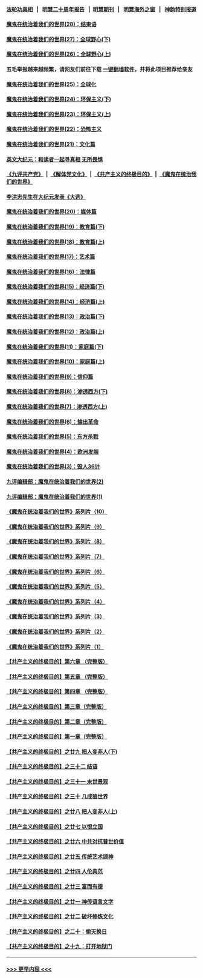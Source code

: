 #### [法轮功真相](https://github.com/gfw-breaker/truth/blob/master/README.md?t=0) &nbsp;&nbsp;|&nbsp;&nbsp; [明慧二十周年报告](https://github.com/gfw-breaker/mh-reports/blob/master/README.md?t=0) &nbsp;&nbsp;|&nbsp;&nbsp;[明慧期刊](https://github.com/gfw-breaker/mh-qikan) &nbsp;&nbsp;|&nbsp;&nbsp; [明慧海外之窗](https://github.com/gfw-breaker/mh-news/blob/master/README.md?t=0) &nbsp;&nbsp;|&nbsp;&nbsp; [神韵特别报道](https://github.com/gfw-breaker/mh-news/blob/master/shenyun.md?t=0)
#### [魔鬼在统治着我们的世界(28)：结束语](../pages/nsc422/n10936246.md?t=06302002) 
#### [魔鬼在统治着我们的世界(27)：全球野心(下)](../pages/nsc422/n10928319.md?t=06302002) 
#### [魔鬼在统治着我们的世界(26)：全球野心(上)](../pages/nsc422/n10900318.md?t=06302002) 
#### 五毛举报越来越频繁，请网友们前往下载 [一键翻墙软件](https://github.com/gfw-breaker/ssr-accounts)，并将此项目推荐给亲友
#### [魔鬼在统治着我们的世界(25)：全球化](../pages/nsc422/n10788205.md?t=06302002) 
#### [魔鬼在统治着我们的世界(24)：环保主义(下)](../pages/nsc422/n10695307.md?t=06302002) 
#### [魔鬼在统治着我们的世界(23)：环保主义(上)](../pages/nsc422/n10688613.md?t=06302002) 
#### [魔鬼在统治着我们的世界(22)：恐怖主义](../pages/nsc422/n10614727.md?t=06302002) 
#### [魔鬼在统治着我们的世界(21)：文化篇](../pages/nsc422/n10597706.md?t=06302002) 
#### [英文大纪元：和读者一起寻真相 无所畏惧](../pages/nsc422/n12542027.md?t=06302002) 
#### [《九评共产党》](https://github.com/begood0513/9ping.md/blob/master/README.md) &nbsp;|&nbsp; [《解体党文化》](../../../../jtdwh.md/blob/master/README.md)  &nbsp;|&nbsp; [《共产主义的终极目的》](../../../../gczydzjmd.md/blob/master/README.md) &nbsp;|&nbsp; [《魔鬼在统治我们的世界》](../../../../mgztzwmdsj.md/blob/master/README.md) 
#### [李洪志先生在大纪元发表《大选》](../pages/nsc422/n12534746.md?t=06302002) 
#### [魔鬼在统治着我们的世界(20)：媒体篇](../pages/nsc422/n10586579.md?t=06302002) 
#### [魔鬼在统治着我们的世界(19)：教育篇(下)](../pages/nsc422/n10564808.md?t=06302002) 
#### [魔鬼在统治着我们的世界(18)：教育篇(上)](../pages/nsc422/n10526970.md?t=06302002) 
#### [魔鬼在统治着我们的世界(17)：艺术篇](../pages/nsc422/n10499093.md?t=06302002) 
#### [魔鬼在统治着我们的世界(16)：法律篇](../pages/nsc422/n10485969.md?t=06302002) 
#### [魔鬼在统治着我们的世界(15)：经济篇(下)](../pages/nsc422/n10469975.md?t=06302002) 
#### [魔鬼在统治着我们的世界(14)：经济篇(上)](../pages/nsc422/n10457370.md?t=06302002) 
#### [魔鬼在统治着我们的世界(13)：政治篇(下)](../pages/nsc422/n10448270.md?t=06302002) 
#### [魔鬼在统治着我们的世界(12)：政治篇(上)](../pages/nsc422/n10444576.md?t=06302002) 
#### [魔鬼在统治着我们的世界(11)：家庭篇(下)](../pages/nsc422/n10440961.md?t=06302002) 
#### [魔鬼在统治着我们的世界(10)：家庭篇(上)](../pages/nsc422/n10435448.md?t=06302002) 
#### [魔鬼在统治着我们的世界(9)：信仰篇](../pages/nsc422/n10432159.md?t=06302002) 
#### [魔鬼在统治着我们的世界(8)：渗透西方(下)](../pages/nsc422/n10429603.md?t=06302002) 
#### [魔鬼在统治着我们的世界(7)：渗透西方(上)](../pages/nsc422/n10426013.md?t=06302002) 
#### [魔鬼在统治着我们的世界(6)：输出革命](../pages/nsc422/n10421536.md?t=06302002) 
#### [魔鬼在统治着我们的世界(5)：东方杀戮](../pages/nsc422/n10417707.md?t=06302002) 
#### [魔鬼在统治着我们的世界(4)：欧洲发端](../pages/nsc422/n10414890.md?t=06302002) 
#### [魔鬼在统治着我们的世界(3)：毁人36计](../pages/nsc422/n10411583.md?t=06302002) 
#### [九评编辑部：魔鬼在统治着我们的世界(2)](../pages/nsc422/n10410036.md?t=06302002) 
#### [九评编辑部：魔鬼在统治着我们的世界(1)](../pages/nsc422/n10406825.md?t=06302002) 
#### [《魔鬼在统治着我们的世界》系列片（10）](../pages/nsc422/n12292670.md?t=06302002) 
#### [《魔鬼在统治着我们的世界》系列片（9）](../pages/nsc422/n12290859.md?t=06302002) 
#### [《魔鬼在统治着我们的世界》系列片（8）](../pages/nsc422/n12287445.md?t=06302002) 
#### [《魔鬼在统治着我们的世界》系列片（7）](../pages/nsc422/n12283425.md?t=06302002) 
#### [《魔鬼在统治着我们的世界》系列片（6）](../pages/nsc422/n12282314.md?t=06302002) 
#### [《魔鬼在统治着我们的世界》系列片（5）](../pages/nsc422/n12281419.md?t=06302002) 
#### [《魔鬼在统治着我们的世界》系列片（4）](../pages/nsc422/n12274024.md?t=06302002) 
#### [《魔鬼在统治着我们的世界》系列片（3）](../pages/nsc422/n12271322.md?t=06302002) 
#### [《魔鬼在统治着我们的世界》系列片（2）](../pages/nsc422/n12269049.md?t=06302002) 
#### [《魔鬼在统治着我们的世界》系列片（1）](../pages/nsc422/n12267575.md?t=06302002) 
#### [【共产主义的终极目的】第六章 （完整版）](../pages/nsc422/n11428913.md?t=06302002) 
#### [【共产主义的终极目的】第五章 （完整版）](../pages/nsc422/n11428912.md?t=06302002) 
#### [【共产主义的终极目的】第四章 （完整版）](../pages/nsc422/n11428907.md?t=06302002) 
#### [【共产主义的终极目的】第三章（完整版）](../pages/nsc422/n11428848.md?t=06302002) 
#### [【共产主义的终极目的】第二章（完整版）](../pages/nsc422/n11428831.md?t=06302002) 
#### [【共产主义的终极目的】第一章（完整版）](../pages/nsc422/n11417651.md?t=06302002) 
#### [【共产主义的终极目的】之廿九 把人变非人(下)](../pages/nsc422/n11344140.md?t=06302002) 
#### [【共产主义的终极目的】之三十二 结语](../pages/nsc422/n11360535.md?t=06302002) 
#### [【共产主义的终极目的】之三十一 末世景观](../pages/nsc422/n11351129.md?t=06302002) 
#### [【共产主义的终极目的】之三十 几成狼世界](../pages/nsc422/n11348280.md?t=06302002) 
#### [【共产主义的终极目的】之廿八 把人变非人(上)](../pages/nsc422/n11340492.md?t=06302002) 
#### [【共产主义的终极目的】之廿七 以恨立国](../pages/nsc422/n11336944.md?t=06302002) 
#### [【共产主义的终极目的】之廿六 中共对抗普世价值](../pages/nsc422/n11324785.md?t=06302002) 
#### [【共产主义的终极目的】之廿五 传统艺术颂神](../pages/nsc422/n11296396.md?t=06302002) 
#### [【共产主义的终极目的】之廿四 人伦典范](../pages/nsc422/n11296397.md?t=06302002) 
#### [【共产主义的终极目的】之廿三 富而有德](../pages/nsc422/n11283598.md?t=06302002) 
#### [【共产主义的终极目的】之廿一 神传语言文字](../pages/nsc422/n11263265.md?t=06302002) 
#### [【共产主义的终极目的】之廿二 破坏修炼文化](../pages/nsc422/n11245728.md?t=06302002) 
#### [【共产主义的终极目的】之二十：偷天换日](../pages/nsc422/n11238846.md?t=06302002) 
#### [【共产主义的终极目的】之十九：打开地狱门](../pages/nsc422/n11206376.md?t=06302002) 

----
#### [ >>> 更早内容 <<< ](../indexes/nsc422-earlier.md)
